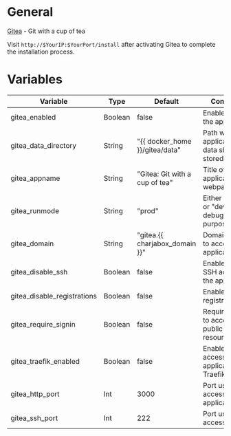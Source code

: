 # General
[Gitea](https://gitea.io/) - Git with a cup of tea

Visit `http://$YourIP:$YourPort/install` after activating Gitea to complete the installation process.

# Variables

| Variable                    | Type    | Default                        | Comment                                          |
|-----------------------------|---------|--------------------------------|--------------------------------------------------|
| gitea_enabled               | Boolean | false                          | Enable/Disable the application                   |
| gitea_data_directory        | String  | "{{ docker_home }}/gitea/data" | Path were application data should be stored      |
| gitea_appname               | String  | "Gitea: Git with a cup of tea" | Title of application webpage                     |
| gitea_runmode               | String  | "prod"                         | Either "prod" or "dev", for debugging purposes   |
| gitea_domain                | String  | "gitea.{{ charjabox_domain }}" | Domain used to access the application            |
| gitea_disable_ssh           | Boolean | false                          | Enable/Disable SSH access to the application     |
| gitea_disable_registrations | Boolean | false                          | Enable/Disable registrations                     |
| gitea_require_signin        | Boolean | false                          | Require signin to access public resources        |
| gitea_traefik_enabled       | Boolean | false                          | Enable/Disable access to application via Traefik |
| gitea_http_port             | Int     | 3000                           | Port used to access the application              |
| gitea_ssh_port              | Int     | 222                            | Port used to access SSH                          |

